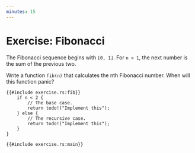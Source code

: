 ```yaml
---
minutes: 15
---
```


# Exercise: Fibonacci

The Fibonacci sequence begins with `[0, 1]`. For `n > 1`, the next number is the
sum of the previous two.

Write a function `fib(n)` that calculates the nth Fibonacci number. When will
this function panic?

```rust,editable,should_panic
{{#include exercise.rs:fib}}
    if n < 2 {
        // The base case.
        return todo!("Implement this");
    } else {
        // The recursive case.
        return todo!("Implement this");
    }
}

{{#include exercise.rs:main}}
```
